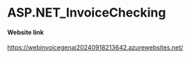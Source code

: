 # ASP.NET_InvoiceChecking

#### Website link
https://webinvoicegenai20240918213642.azurewebsites.net/

